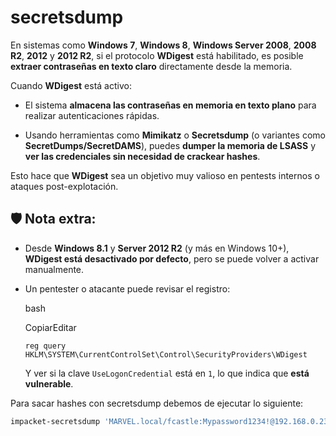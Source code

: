 

# secretsdump

En sistemas como **Windows 7**, **Windows 8**, **Windows Server 2008**, **2008 R2**, **2012** y **2012 R2**, si el protocolo **WDigest** está habilitado, es posible **extraer contraseñas en texto claro** directamente desde la memoria.

Cuando **WDigest** está activo:

- El sistema **almacena las contraseñas en memoria en texto plano** para realizar autenticaciones rápidas.
    
- Usando herramientas como **Mimikatz** o **Secretsdump** (o variantes como **SecretDumps/SecretDAMS**), puedes **dumper la memoria de LSASS** y **ver las credenciales sin necesidad de crackear hashes**.
    

Esto hace que **WDigest** sea un objetivo muy valioso en pentests internos o ataques post-explotación.


## 🛡️ Nota extra:

- Desde **Windows 8.1** y **Server 2012 R2** (y más en Windows 10+), **WDigest está desactivado por defecto**, pero se puede volver a activar manualmente.
    
- Un pentester o atacante puede revisar el registro:
    
    bash
    
    CopiarEditar
    
    `reg query HKLM\SYSTEM\CurrentControlSet\Control\SecurityProviders\WDigest`
    
    Y ver si la clave `UseLogonCredential` está en `1`, lo que indica que **está vulnerable**.

Para sacar hashes con secretsdump debemos de ejecutar lo siguiente:

```bash
impacket-secretsdump 'MARVEL.local/fcastle:Mypassword1234!@192.168.0.231'
```

